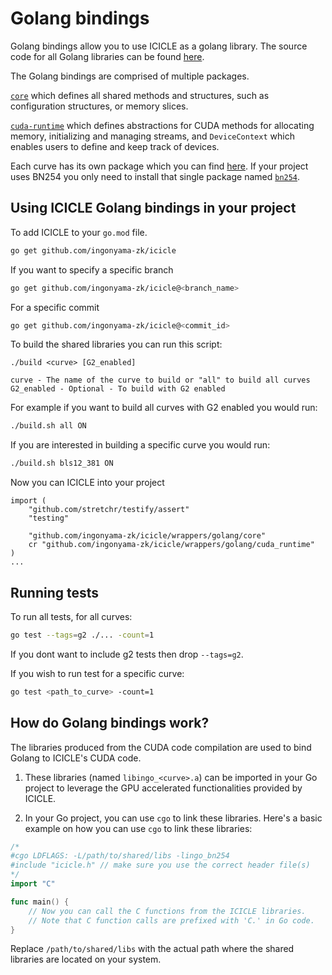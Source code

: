 # Golang bindings

Golang bindings allow you to use ICICLE as a golang library.
The source code for all Golang libraries can be found [here](https://github.com/ingonyama-zk/icicle/tree/main/wrappers/golang).

The Golang bindings are comprised of multiple packages.

[`core`](https://github.com/ingonyama-zk/icicle/tree/main/wrappers/golang/core) which defines all shared methods and structures, such as configuration structures, or memory slices.

[`cuda-runtime`](https://github.com/ingonyama-zk/icicle/tree/main/wrappers/golang/cuda_runtime) which defines abstractions for CUDA methods for allocating memory, initializing and managing streams, and `DeviceContext` which enables users to define and keep track of devices.

Each curve has its own package which you can find [here](https://github.com/ingonyama-zk/icicle/tree/main/wrappers/golang/curves). If your project uses BN254 you only need to install that single package named [`bn254`](https://github.com/ingonyama-zk/icicle/tree/main/wrappers/golang/curves/bn254).

## Using ICICLE Golang bindings in your project

To add ICICLE to your `go.mod` file.

```bash
go get github.com/ingonyama-zk/icicle
```

If you want to specify a specific branch

```bash
go get github.com/ingonyama-zk/icicle@<branch_name>
```

For a specific commit

```bash
go get github.com/ingonyama-zk/icicle@<commit_id>
```

To build the shared libraries you can run this script:

```
./build <curve> [G2_enabled]

curve - The name of the curve to build or "all" to build all curves
G2_enabled - Optional - To build with G2 enabled 
```

For example if you want to build all curves with G2 enabled you would run:

```bash
./build.sh all ON
```

If you are interested in building a specific curve you would run:

```bash
./build.sh bls12_381 ON
```

Now you can ICICLE into your project

```golang
import (
    "github.com/stretchr/testify/assert"
    "testing"

    "github.com/ingonyama-zk/icicle/wrappers/golang/core"
    cr "github.com/ingonyama-zk/icicle/wrappers/golang/cuda_runtime"
)
...
```

## Running tests

To run all tests, for all curves:

```bash
go test --tags=g2 ./... -count=1
```

If you dont want to include g2 tests then drop `--tags=g2`.

If you wish to run test for a specific curve:

```bash
go test <path_to_curve> -count=1
```

## How do Golang bindings work?

The libraries produced from the CUDA code compilation are used to bind Golang to ICICLE's CUDA code.

1. These libraries (named `libingo_<curve>.a`) can be imported in your Go project to leverage the GPU accelerated functionalities provided by ICICLE.

2. In your Go project, you can use `cgo` to link these libraries. Here's a basic example on how you can use `cgo` to link these libraries:

```go
/*
#cgo LDFLAGS: -L/path/to/shared/libs -lingo_bn254
#include "icicle.h" // make sure you use the correct header file(s)
*/
import "C"

func main() {
    // Now you can call the C functions from the ICICLE libraries.
    // Note that C function calls are prefixed with 'C.' in Go code.
}
```

Replace `/path/to/shared/libs` with the actual path where the shared libraries are located on your system.
